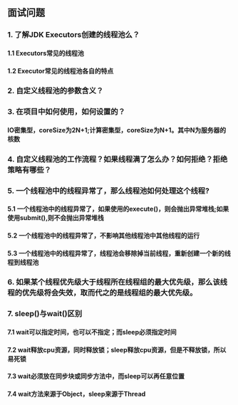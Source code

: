 ## 面试问题
### 1. 了解JDK Executors创建的线程池么？
#### 1.1 Executors常见的线程池
#### 1.2 Executor常见的线程池各自的特点

### 2. 自定义线程池的参数含义？
### 3. 在项目中如何使用，如何设置的？
####  IO密集型，coreSize为2N+1;计算密集型，coreSize为N+1。其中N为服务器的核数


### 4. 自定义线程池的工作流程？如果线程满了怎么办？如何拒绝？拒绝策略有哪些？
### 5. 一个线程池中的线程异常了，那么线程池如何处理这个线程?
#### 5.1 一个线程池中的线程异常了，如果使用的execute()，则会抛出异常堆栈;如果使用submit(),则不会抛出异常堆栈
#### 5.2 一个线程池中的线程异常了，不影响其他线程池中其他线程的运行
#### 5.3 一个线程池中的线程异常了，线程池会移除掉当前线程，重新创建一个新的线程到线程池

### 6. 如果某个线程优先级大于线程所在线程组的最大优先级，那么该线程的优先级将会失效，取而代之的是线程组的最大优先级。
### 7. sleep()与wait()区别
#### 7.1 wait可以指定时间，也可以不指定；而sleep必须指定时间
#### 7.2 wait释放cpu资源，同时释放锁；sleep释放cpu资源，但是不释放锁，所以易死锁
#### 7.3 wait必须放在同步块或同步方法中，而sleep可以再任意位置
#### 7.4 wait方法来源于Object，sleep来源于Thread
